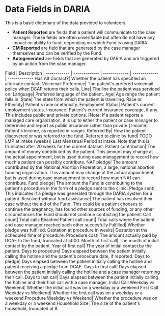 # Data Fields in DARIA
This is a basic dictionary of the data provided to volunteers.

* **Patient Reported** are fields that a patient will communicate to the case manager. These fields are often unverifiable but often do not have any impact on ability to fund, depending on which Fund is using DARIA.
* **CM Reported** are field that are generated by the case manager themselves and can be verified by the Fund. 
* **Autogenerated** are fields that are generated by DARIA and are triggered by an action from the case manager.

Field | Description |
------------ | ------------- | ------------- | ------------- | -------------
Has Alt Contact?| Whether the patient has specified an alternate contact.
Voicemail Preference| The patient's prefered voicemail policy when DCAF returns their calls.
Line| The line the patient was serviced on.
Language| Preferred language of the patient.
Age| Age range the patient falls in.
State| The state from which the patient is travelling.
Race or Ethnicity| Patient's race or ethnicity.
Employment Status| Patient's current employment status.
Insurance| Patient's current insurance coverage, if any. This includes public and private options. [Note: If a patient reports a managed care organization, it is up to either the patient or case manager to determine and report as public insurance rather than private.]
Income| Patient's income, as reported in ranges.
Referred By| How the patient discovered or was referred to the fund.
Referred to clinic by fund| TODO
LMP at intake (weeks)| Last Menstrual Period at intake. Note that this is truncated after 20 weeks for the current dataset.
Patient contribution| The amount of money contributed by the patient. This amount may change at the actual appointment, but is used during case management to record how much a patient can possibly contribute.
NAF pledge| The amount contributed by the National Abortion Federation, a large, national abortion funding organization. This amount may change at the actual appointment, but is used during case management to record how much NAf can contribute.
Fund pledge| The amount the Fund is contributing to the patient's procedure in the form of a pledge sent to the clinic.
Pledge sent| This indicates if a pledge was generated through the DARIA system for a patient.
Resolved without fund assistance| The patient has resolved their case without the aid of the Fund. This could be a patient chooses to continue the pregnancy, has found other sources of funding, or any other circumstances the Fund should not continue contacting the patient.
Call count| Total calls
Reached Patient call count| Total calls where the patient and case manager reached each other succesfully
Fulfilled| Whether pledge was fulfilled.
Gestation at procedure in weeks| Gestation at the scheduled time of procedure.
Procedure cost| The amount actually paid by DCAF to the fund, truncated at 5000.
Month of first call| The month of initial contact by the patient.
Year of first call| The year of initial contact by the patient.
Days to procedure| Days elapsed between the patient initially calling the hotline and the patient's procedure date, if reported.
Days to pledge| Days elapsed between the patient initially calling the hotline and patient receiving a pledge from DCAF.
Days to first call| Days elapsed between the patient initially calling the hotline and a case manager returning their call.
Days to last call| Days elapsed between the patient initially calling the hotline and their final call with a case manager.
Initial Call Weekday vs Weekend| Whether the initial call was on a weekday or a weekend
First Call Weekday vs Weekend| Whether the first call was on a weekday or a weekend
Procedure Weekday vs Weekend| Whether the procedure was on a weekday or a weekend
Household Size| The size of the patient's household, truncated at 8.
